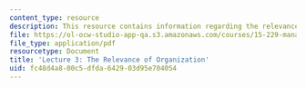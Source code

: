 ```yaml
---
content_type: resource
description: This resource contains information regarding the relevance of organization.
file: https://ol-ocw-studio-app-qa.s3.amazonaws.com/courses/15-229-managing-global-integration-spring-2012/fc48d4a800c5dfda642903d95e704054_MIT15_229S12_lec03.pdf
file_type: application/pdf
resourcetype: Document
title: 'Lecture 3: The Relevance of Organization'
uid: fc48d4a8-00c5-dfda-6429-03d95e704054
---
```

